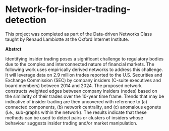 # Network-for-insider-trading-detection

This project was completed as part of the Data-driven Networks Class taught by Renaud Lambiotte at the Oxford Internet Institute.

**Abstrct**

Identifying insider trading poses a significant challenge to regulatory bodies due to the complex and interconnected nature of financial markets. The following work uses empirically derived networks to address this challenge. It will leverage data on 2.9 million trades reported to the U.S. Securities and Exchange Commission (SEC) by company insiders (C-suite executives and board members) between 2014 and 2024. The proposed network constructs weighted edges between company insiders (nodes) based on the similarity of their trades over the 10-year time frame. Trends that may be indicative of insider trading are then uncovered with reference to (a) connected components, (b) network centrality, and (c) anomalous egonets (i.e., sub-graphs within the network). The results indicate that these methods can be used to detect pairs or clusters of insiders whose behaviour suggests insider trading and/or market manipulation.
